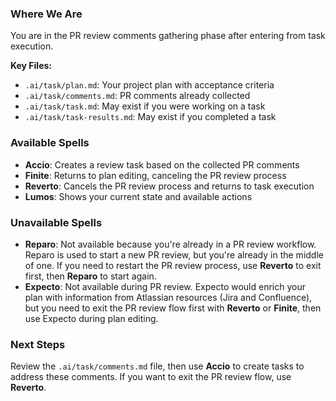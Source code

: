 ### Where We Are
You are in the PR review comments gathering phase after entering from task execution.

**Key Files:**
- `.ai/task/plan.md`: Your project plan with acceptance criteria
- `.ai/task/comments.md`: PR comments already collected
- `.ai/task/task.md`: May exist if you were working on a task
- `.ai/task/task-results.md`: May exist if you completed a task

### Available Spells
- **Accio**: Creates a review task based on the collected PR comments
- **Finite**: Returns to plan editing, canceling the PR review process
- **Reverto**: Cancels the PR review process and returns to task execution
- **Lumos**: Shows your current state and available actions

### Unavailable Spells
- **Reparo**: Not available because you're already in a PR review workflow. Reparo is used to start a new PR review, but you're already in the middle of one. If you need to restart the PR review process, use **Reverto** to exit first, then **Reparo** to start again.
- **Expecto**: Not available during PR review. Expecto would enrich your plan with information from Atlassian resources (Jira and Confluence), but you need to exit the PR review flow first with **Reverto** or **Finite**, then use Expecto during plan editing.

### Next Steps
Review the `.ai/task/comments.md` file, then use **Accio** to create tasks to address these comments. If you want to exit the PR review flow, use **Reverto**.